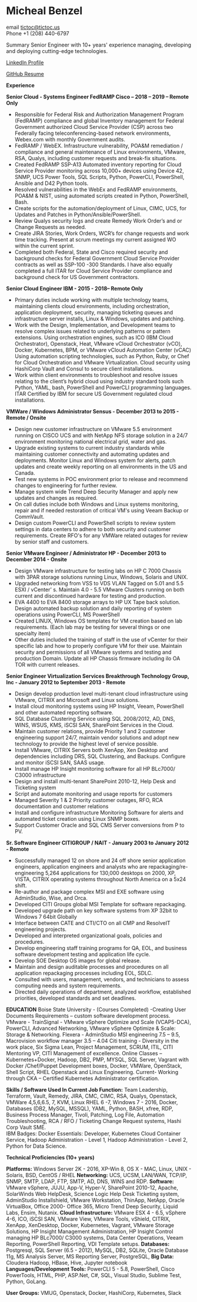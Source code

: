 																	

									

# Micheal Benzel

email tictoc@tictoc.us   
Phone +1 (208) 440-6797
 
Summary Senior Engineer with 10+ years' experience managing, developing and deploying cutting-edge technologies. 


<p><a href="https://www.linkedin.com/in/michealbenzelcloudservice/">LinkedIn Profile </a></p>
<p><a href="http://htmlpreview.github.io/?https://github.com/tickers/resume/blob/master/micheal-benzel_resume.html">GitHub Resume </a></p>
 

**Experience** 

**Senior Cloud - Systems Engineer FedRAMP
Cisco – 2018 – 2019 – Remote Only**

 *	Responsible for Federal Risk and Authorization Management Program (FedRAMP) compliance and global Inventory management for Federal Government authorized Cloud Service Provider (CSP) across two Federally facing teleconferencing-based network environments, Webex.com with monthly Government audits.
 *	FedRAMP / WebEX. Infrastructure vulnerability, POA&M remediation / compliance and general maintenance of Linux environments, VMware, RSA, Qualys, including customer requests and break-fix situations.
* 	Created FedRAMP SSP-A13 Automated inventory reporting for Cloud Service Provider monitoring across 10,000+ devices using Device 42, SNMP, UCS Power Tools, SQL Scripts, Python, PowerCLI, PowerShell, 	Ansible and D42 Python tools. 
*	Resolved vulnerabilities in the WebEx and FedRAMP environments, POA&M & NIST, using automated scripts created in Python, PowerShell, Bash. 
*	Create scripts for the automation/deployment of Linux, CIMC, UCS, for Updates and Patches in Python/Ansible/PowerShell. 
*	Review Qualys security logs and create Remedy Work Order’s and or Change Requests as needed.   
*	Create JIRA Stories, Work Orders, WCR’s for change requests and work time tracking. Present at scrum meetings my current assigned WO within the current sprint.  
*	Completed both Federal, State and Cisco required security and background checks for Federal Government Cloud Service Provider contracts as well as SSP-100 -300 Standards.  I have also equally completed a full ITAR for Cloud Service Provider compliance and background check for US Government contractors. 

**Senior Cloud Engineer 
IBM   -   2015 - 2018– Remote Only**

 *	Primary duties include working with multiple technology teams, maintaining clients cloud environments, including orchestration, application deployment, security, managing ticketing queues and infrastructure server installs, Linux & Windows, updates and patching.
 *	Work with the Design, Implementation, and Development teams to resolve complex issues related to underlying patterns or pattern extensions. Using orchestration engines, such as ICO (IBM Cloud Orchestrator), Openstack, Heat, VMware vCloud Orchestrator (vCO), Docker, Kubernetes, BPM, or VMware vCloud Automation Center (vCAC) Using automation scripting technologies, such as Python, Ruby, or Chef for Cloud Orchestration and VMware Virtualization. Cloud security using HashiCorp Vault and Consul to secure client installations.  
 *	Work within client environments to troubleshoot and resolve issues relating to the client’s hybrid cloud using industry standard tools such Python, YAML, bash, PowerShell and PowerCLI programming languages. ITAR Certified by IBM for secure US Government regulated cloud installations.


**VMWare / Windows Administrator
Sensus  -  December 2013 to 2015 - Remote / Onsite**

 *	Design new customer infrastructure on VMware 5.5 environment running on CISCO UCS and with NetApp NFS storage solution in a 24/7 environment monitoring national electrical grid, water and gas. 
 *	Upgrade existing systems to current industry standards while maintaining customer connectivity and automating updates and deployments. Monitor Linux and Windows system for alerts, patch updates and create weekly reporting on all environments in the US and Canada. 
 *	Test new systems in POC environment prior to release and recommend changes to engineering for further review. 
 *	Manage system wide Trend Deep Security Manager and apply new updates and changes as required. 
 *	On call duties include both Windows and Linux systems monitoring, repair and if needed restoration of critical VM's using Veeam Backup or CommVault. 
 *	Design custom PowerCLI and PowerShell scripts to review system settings in data centers to adhere to both security and customer requirements. Create RFO's for any VMWare related outages for review by senior staff and customers.

**Senior VMware Engineer / Administrator
HP         -  December 2013 to December 2014 - Onsite**

 *	Design VMware infrastructure for testing labs on HP C 7000 Chassis with 3PAR storage solutions running Linux, Windows, Solaris and UNIX. 
 *	Upgraded networking from VSS to VDS VLAN Tagged on 5.01 and 5.5 ESXI / vCenter' s. Maintain 4.0 - 5.5 VMware Clusters running on both current and discontinued hardware for testing and production. 
 *	EVA 4400 to EVA 8400 storage arrays to HP UX Tape back solution. Design automated backup solution and daily reporting of system operations using PowerCLI, MS PowerShell
 *	Created LINUX, Windows OS templates for VM creation based on lab requirements. (Each lab may be testing for several things or one specialty item) 
 *	Other duties included the training of staff in the use of vCenter for their specific lab and how to properly configure VM for their use. Maintain security and permissions of all VMware systems and testing and production Domain. Update all HP Chassis firmware including ilo OA TOR with current releases.

**Senior Engineer Virtualization Services
Breakthrough Technology Group, Inc - January 2012 to September 2013 - Remote**

 *	Design develop production level multi-tenant cloud infrastructure using VMware, CITRIX and Microsoft and Linux solutions. 
 *	Install cloud monitoring systems using HP Insight, Veeam, PowerShell and other automated reporting software. 
 *	SQL Database Clustering Service using SQL 2008/2012, AD, DNS, WINS, WSUS, KMS, iSCSI SAN, SharePoint Services in the Cloud.
 *	Maintain customer relations, provide Priority 1 and 2 customer engineering support 24/7, maintain vendor solutions and adopt new technology to provide the highest level of service possible.
 *	Install VMware, CITRIX  Servers  both  XenApp,  Xen Desktop  and  dependencies  including  DRS,  SQL Clustering, and Backups. Configure and monitor iSCSI SAN, SAAS usage.
 *	Install manage HP Insight monitoring software for all HP BLc7000/ C3000 infrastructure
 *	Design and install multi-tenant SharePoint 2010-12, Help Desk and Ticketing system
 *	Script and automate monitoring and usage reports for customers
 *	Managed Severity 1 & 2 Priority customer outages, RFO, RCA documentation and customer relations
 *	Install and configure infrastructure Monitoring Software for alerts and automated ticket creation using Linux
 	SNMP boxes.
 *	Support Customer Oracle and SQL CMS Server conversions from P to PV.

**Sr. Software Engineer
CITIGROUP / NAIT - January 2003 to January 2012 - Remote**

 *	Successfully managed 12 on shore and 24 off shore senior application engineers, application engineers and analysts who are repackaging/re-engineering 5,264 applications for 130,000 desktops on 2000,  XP, VISTA, CITRIX operating systems throughout North America on a 5x24 shift.
 *	Re-author and package complex MSI and EXE software using AdminStudio, Wise, and Orca.
 *	Developed CITI Groups global MSI Template for software repackaging.
 *	Developed upgrade path on key software systems from XP 32bit to Windows 7 64bit Globally
 *	Interface between CATE and CTI/CTO on all CMP and ResolveIT engineering projects.
 *	Developed and interpreted organizational goals, policies and procedures.
 *	Develop engineering staff training programs for QA, EOL, and business software development testing and application life cycle.
 *	Develop SOE Desktop OS images for global release.
 *	Maintain and design auditable processes and procedures on all application repackaging processes including
 	EOL, SDLC.
 *	Consulted with users, management, vendors, and technicians to assess computing needs and system requirements.
 *	Directed daily operations of department, analyzed workflow, established priorities, developed standards and set deadlines.

**EDUCATION**
Boise State University - (Courses Completed)  -Creating User Documents Requirements – custom software development process.
 	VMware - TrainSignal - VMware vSphere Optimize and Scale (VCAP5-DCA), PowerCLI, Advanced Networking, VMware vSphere Optimize & Scale: Storage & Networking. 
 	Flexera - AdminStudio MSI engineering 7.5 – 9.5, Macrovision workflow manager 3.5 – 4.04
 	Citi training - Diversity in the work place, Six Sigma Lean, Project Management, SCRUM, ITIL, CITI Mentoring VP, CITI Management of excellence. 
 	Online Classes – Kubernetes+Docker, Hadoop, DB2, PMP, MYSQL, SQL Server, Vagrant with Docker /Chef/Puppet Development boxes, Docker, VMWare, OpenStack, Shell Script, RHEL Openstack and Linux Engineering.
 	Current- Working through CKA – Certified Kubernetes Administrator certification. 


**Skills / Software Used In Current Job Function:**
 	Team Leadership, Terraform, Vault, Remedy, JIRA, CMC, CIMC, RSA, Qualys, Openstack, VMWare 4,5,6,6.5, 7, KVM, Linux RHEL 6 -7, Windows 7 - 2016, Docker, Databases (DB2, MySQL, MSSQL), YAML, Python, BASH, xfree, RDP, Business Process Manager, Tivoli, Patching, Log File, Automation Troubleshooting, RCA / RFO / Ticketing Change Request systems, Hashi Corp Vault SME.  
IBM Badges:
 	Docker Essentials: Developer, Kubernetes Cloud Container Service, Hadoop Administration - Level 1, Hadoop Administration - Level 2, Python for Data Science.


**Technical Proficiencies (10+ years)**

**Platforms:** 
 	Windows Server 2K - 2016, XP-Win 8, OS X - MAC, Linux, UNIX - Solaris, BSD,
 	CentOS / RHEL
**Networking:** 
 	UCS, UCSM, LAN/WAN, TCP/IP, SNMP, SMTP, LDAP, FTP, SMTP, AD, DNS, WINS and RDP.
**Software:** 
 	VMware vSphere, JUJU, App-V, Hyper-V, SharePoint 2010-12, Apache, SolarWinds Web HelpDesk, Science Logic Help Desk Ticketing system, AdminStudio Installshield, VMware Workstation, ThinApp, NetApp, Oracle VirtualBox, Office 2000- Office 365, Micro Trend Deep Security, Liquid Labs, Ensim, Nutanix.
**Cloud Infrastructure:** 
 	VMware ESX 4 - 6.5, vSphere 4-6, ICO, iSCSI SAN, VMware View, VMware Tools, vShield, CITRIX, XenApp, XenDesktop, Docker, Kubernetes, Vagrant, VMware Storage Solutions, HP Insight Management Administration, HP Insight Control managing HP BLc7000/ C3000 systems, Data Center Operations, Veeam Reporting, PowerShell Reporting, VDI Template setups.
**Databases:** 
 	Postgresql, SQL Server (6.5 - 2012), MySQL, DB2, SQLite, Oracle Database 11g, MS Analysis Server, MS Reporting Server, PostgreSQL, 
**Big Data:** 
 	Cloudera Hadoop, HBase, Hive, Jupyter notebook
**Languages/Development Tools:** 
 	PowerCLI 5 - 5.8, PowerShell, Cisco PowerTools, HTML, PHP, ASP.Net, C#, SQL, Visual Studio, Sublime Test, Python, GoLang. 

**User Groups:**
 	VMUG, Openstack, Docker, HashiCorp, Kubernetes, Slack



